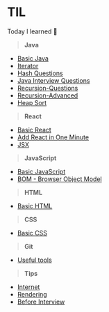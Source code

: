 # TIL
Today I learned :memo:

> **Java**
  - [Basic Java](https://github.com/chanmi-lee/TIL/blob/master/Java/basic-java.md)
  - [Iterator](https://github.com/chanmi-lee/TIL/blob/master/Java/Iterator.md)
  - [Hash Questions](https://github.com/chanmi-lee/TIL/blob/master/Java/hash-questions.md)
  - [Java Interview Questions](https://github.com/chanmi-lee/TIL/blob/master/Java/interview-questions.md)
  - [Recursion-Questions](https://github.com/chanmi-lee/TIL/blob/master/Java/recursion-questions.md)
  - [Recursion-Advanced](https://github.com/chanmi-lee/TIL/blob/master/Java/recursion-advanced.md)
  - [Heap Sort](https://github.com/chanmi-lee/TIL/blob/master/Java/heap-sort.md)

> **React**
  - [Basic React](https://github.com/chanmi-lee/TIL/blob/master/React/basic-react.md)
  - [Add React in One Minute](https://github.com/chanmi-lee/TIL/blob/master/React/add-react-in-one-minute.md)
  - [JSX](https://github.com/chanmi-lee/TIL/blob/master/React/jsx.md)

> **JavaScript**
  - [Basic JavaScript](https://github.com/chanmi-lee/TIL/blob/master/javascript/basic-javascript.md)
  - [BOM - Browser Object Model](https://github.com/chanmi-lee/TIL/blob/master/javascript/bom.md)

> **HTML**
  - [Basic HTML](https://github.com/chanmi-lee/TIL/blob/master/html/basic-html.md)

> **CSS**
  - [Basic CSS](https://github.com/chanmi-lee/TIL/blob/master/css/basic-css.md)

> **Git**
  - [Useful tools](https://github.com/chanmi-lee/TIL/blob/master/git/useful-tools.md)

> **Tips**
  - [Internet](https://github.com/chanmi-lee/TIL/blob/master/Tips/Internet.md)
  - [Rendering](https://github.com/chanmi-lee/TIL/blob/master/Tips/Rendering.md)
  - [Before Interview](https://github.com/chanmi-lee/TIL/blob/master/Tips/before-interview.md)
